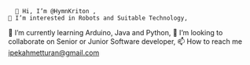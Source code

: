       👋 Hi, I’m @HymnKriton ,
    👀 I’m interested in Robots and Suitable Technology,
   🌱 I’m currently learning Arduino, Java and Python,
  💞️ I’m looking to collaborate on Senior or Junior Software developer,
 📫 How to reach me ipekahmetturan@gmail.com

<!---
HymnKriton/HymnKriton is a ✨ special ✨ repository because its `README.md` (this file) appears on your GitHub profile.
You can click the Preview link to take a look at your changes.
--->
